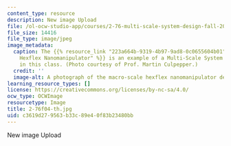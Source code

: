 ```yaml
---
content_type: resource
description: New image Upload
file: /ol-ocw-studio-app/courses/2-76-multi-scale-system-design-fall-2004/c3619d279563b33c89e40f83b23480bb_2-76f04-th.jpg
file_size: 14416
file_type: image/jpeg
image_metadata:
  caption: The {{% resource_link "223a664b-9319-4b97-9ad8-0c0655604b01" "Macro-Scale
    Hexflex Nanomanipulator" %}} is an example of a Multi-Scale System (MuSS) considered
    in this class. (Photo courtesy of Prof. Martin Culpepper.)
  credit: ''
  image-alt: A photograph of the macro-scale hexflex nanomanipulator device.
learning_resource_types: []
license: https://creativecommons.org/licenses/by-nc-sa/4.0/
ocw_type: OCWImage
resourcetype: Image
title: 2-76f04-th.jpg
uid: c3619d27-9563-b33c-89e4-0f83b23480bb
---
```

New image Upload
